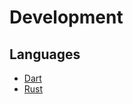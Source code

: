 # Development


## Languages

- [Dart](languages/dart/README.md)
- [Rust](languages/rust/README.md)
